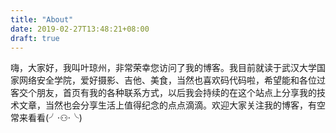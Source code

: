 ```yaml
---
title: "About"
date: 2019-02-27T13:48:21+08:00
draft: true
---
```

嗨，大家好，我叫叶琼州，非常荣幸您访问了我的博客。我目前就读于武汉大学国家网络安全学院，爱好摄影、吉他、美食，当然也喜欢码代码啦，希望能和各位过客交个朋友，首页有我的各种联系方式，以后我会持续的在这个站点上分享我的技术文章，当然也会分享生活上值得纪念的点点滴滴。欢迎大家关注我的博客，有空常来看看(╯·⚇·╰)